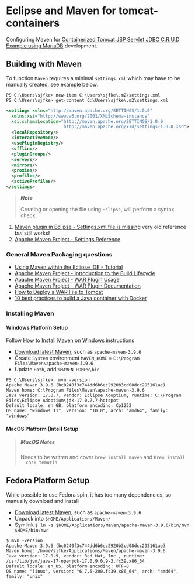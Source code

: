 # Eclipse and Maven for tomcat-containers

Configuring Maven for [Containerized Tomcat JSP Servlet JDBC C.R.U.D Example using MariaDB](https://www.codejava.net/coding/jsp-servlet-jdbc-mysql-create-read-update-delete-crud-example) development.

## Building with Maven

To function `Maven` requires a minimal `settings.xml` which may have to be manually created, see example below:

```console
PS C:\Users\sjfke> new-item C:\Users\sjfke\.m2\settings.xml
PS C:\Users\sjfke> get-content C:\Users\sjfke\.m2\settings.xml
```

```xml
<settings xmlns="http://maven.apache.org/SETTINGS/1.0.0"
  xmlns:xsi="http://www.w3.org/2001/XMLSchema-instance"
  xsi:schemaLocation="http://maven.apache.org/SETTINGS/1.0.0
                      http://maven.apache.org/xsd/settings-1.0.0.xsd">
  <localRepository/>
  <interactiveMode/>
  <usePluginRegistry/>
  <offline/>
  <pluginGroups/>
  <servers/>
  <mirrors/>
  <proxies/>
  <profiles/>
  <activeProfiles/>
</settings>
```

> ***Note***
>
> Creating or opening the file using `Eclipse`, will perform a syntax check.

1. [Maven plugin in Eclipse - Settings.xml file is missing](https://stackoverflow.com/questions/4626609/maven-plugin-in-eclipse-settings-xml-file-is-missing) very old reference *but* still works!
2. [Apache Maven Project - Settings Reference](https://maven.apache.org/settings.html)

### General Maven Packaging questions

* [Using Maven within the Eclipse IDE - Tutorial](https://www.vogella.com/tutorials/EclipseMaven/article.html)
* [Apache Maven Project - Introduction to the Build Lifecycle](https://maven.apache.org/guides/introduction/introduction-to-the-lifecycle.html)
* [Apache Maven Project - WAR Plugin Usage](https://maven.apache.org/plugins/maven-war-plugin/usage.html)
* [Apache Maven Project - WAR Plugin Documentation](https://maven.apache.org/plugins/maven-war-plugin/plugin-info.html)
* [How to Deploy a WAR File to Tomcat](https://www.baeldung.com/tomcat-deploy-war)
* [10 best practices to build a Java container with Docker](https://snyk.io/blog/best-practices-to-build-java-containers-with-docker/)

### Installing Maven

#### Windows Platform Setup

Follow [How to Install Maven on Windows](https://phoenixnap.com/kb/install-maven-windows) instructions

* [Download latest Maven](https://maven.apache.org/download.cgi), such as `apache-maven-3.9.6`
* Create `System` environment `MAVEN_HOME` = `C:\Program Files\Maven\apache-maven-3.9.6`
* Update `Path`, add `%MAVEN_HOME%\bin`

```console
PS C:\Users\sjfke>  mvn -version
Apache Maven 3.9.6 (bc0240f3c744dd6b6ec2920b3cd08dcc295161ae)
Maven home: C:\Program Files\Maven\apache-maven-3.9.6
Java version: 17.0.7, vendor: Eclipse Adoptium, runtime: C:\Program Files\Eclipse Adoptium\jdk-17.0.7.7-hotspot
Default locale: en_GB, platform encoding: Cp1252
OS name: "windows 11", version: "10.0", arch: "amd64", family: "windows"
```

#### MacOS Platform (Intel) Setup

> ##### MacOS Notes
>
> Needs to be written and cover `brew install maven` and `brew install --cask temurin`

## Fedora Platform Setup

While possible to use Fedora spin, it has too many dependencies, so manually download and install

* [Download latest Maven](https://maven.apache.org/download.cgi), such as `apache-maven-3.9.6`
* Unpack into `$HOME/Applications/Maven/`
* Symlink `$ ln -s $HOME/Applications/Maven/apache-maven-3.9.6/bin/mvn $HOME/bin/mvn`

```console
$ mvn -version
Apache Maven 3.9.6 (bc0240f3c744dd6b6ec2920b3cd08dcc295161ae)
Maven home: /home/sjfke/Applications/Maven/apache-maven-3.9.6
Java version: 17.0.9, vendor: Red Hat, Inc., runtime: /usr/lib/jvm/java-17-openjdk-17.0.9.0.9-3.fc39.x86_64
Default locale: en_US, platform encoding: UTF-8
OS name: "linux", version: "6.7.6-200.fc39.x86_64", arch: "amd64", family: "unix"
```
